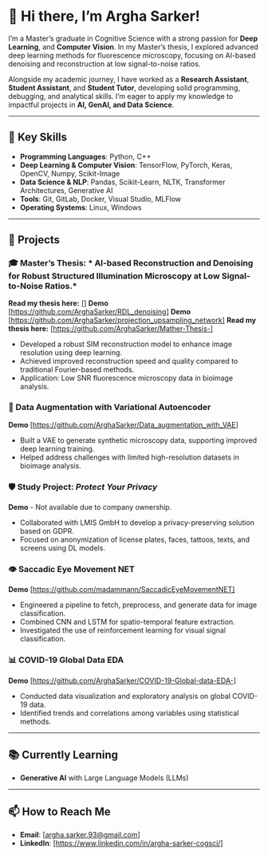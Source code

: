 # 👋 Hi there, I’m Argha Sarker!

I’m a Master’s graduate in Cognitive Science with a strong passion for **Deep Learning**, and **Computer Vision**. In my Master’s thesis, I explored advanced deep learning methods for fluorescence microscopy, focusing on AI-based denoising and reconstruction at low signal-to-noise ratios.

Alongside my academic journey, I have worked as a **Research Assistant**, **Student Assistant**, and **Student Tutor**, developing solid programming, debugging, and analytical skills. I’m eager to apply my knowledge to impactful projects in **AI, GenAI, and Data Science**.

---

## 🧠 Key Skills

- **Programming Languages**: Python, C++
- **Deep Learning & Computer Vision**: TensorFlow, PyTorch, Keras, OpenCV, Numpy, Scikit-Image  
- **Data Science & NLP**: Pandas, Scikit-Learn, NLTK, Transformer Architectures, Generative AI  
- **Tools**: Git, GitLab, Docker, Visual Studio, MLFlow  
- **Operating Systems**: Linux, Windows

---

## 🚀 Projects

### 🎓 Master’s Thesis: * AI-based Reconstruction and Denoising for Robust Structured Illumination Microscopy at Low Signal-to-Noise Ratios.*
**Read my thesis here:**  []
**Demo** [https://github.com/ArghaSarker/RDL_denoising]
**Demo** [https://github.com/ArghaSarker/projection_upsampling_network]
**Read my thesis here:** [https://github.com/ArghaSarker/Mather-Thesis-]

- Developed a robust SIM reconstruction model to enhance image resolution using deep learning.  
- Achieved improved reconstruction speed and quality compared to traditional Fourier-based methods.  
- Application: Low SNR fluorescence microscopy data in bioimage analysis.

### 🔬 Data Augmentation with Variational Autoencoder
**Demo** [https://github.com/ArghaSarker/Data_augmentation_with_VAE]
- Built a VAE to generate synthetic microscopy data, supporting improved deep learning training.  
- Helped address challenges with limited high-resolution datasets in bioimage analysis.

### 🛡️ Study Project: *Protect Your Privacy*
**Demo** -  Not available due to company ownership. 
- Collaborated with LMIS GmbH to develop a privacy-preserving solution based on GDPR.  
- Focused on anonymization of license plates, faces, tattoos, texts, and screens using DL models.

### 👁️ Saccadic Eye Movement NET
**Demo** [https://github.com/madammann/SaccadicEyeMovementNET]
- Engineered a pipeline to fetch, preprocess, and generate data for image classification.  
- Combined CNN and LSTM for spatio-temporal feature extraction.  
- Investigated the use of reinforcement learning for visual signal classification.

### 📊 COVID-19 Global Data EDA
**Demo** [https://github.com/ArghaSarker/COVID-19-Global-data-EDA-]
- Conducted data visualization and exploratory analysis on global COVID-19 data.  
- Identified trends and correlations among variables using statistical methods.

---

## 📚 Currently Learning
- **Generative AI** with Large Language Models (LLMs)

---

## 📫 How to Reach Me
- **Email**: [argha.sarker.93@gmail.com]
- **LinkedIn**: [https://www.linkedin.com/in/argha-sarker-cogsci/]


